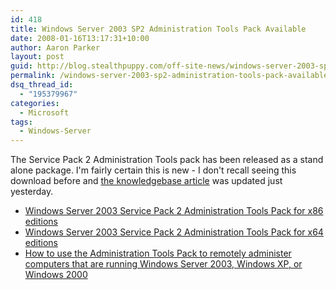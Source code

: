 ```yaml
---
id: 418
title: Windows Server 2003 SP2 Administration Tools Pack Available
date: 2008-01-16T13:17:31+10:00
author: Aaron Parker
layout: post
guid: http://blog.stealthpuppy.com/off-site-news/windows-server-2003-sp2-administration-tools-pack-available
permalink: /windows-server-2003-sp2-administration-tools-pack-available/
dsq_thread_id:
  - "195379967"
categories:
  - Microsoft
tags:
  - Windows-Server
---
```

The Service Pack 2 Administration Tools pack has been released as a stand alone package. I'm fairly certain this is new - I don't recall seeing this download before and [the knowledgebase article](http://support.microsoft.com/kb/304718) was updated just yesterday.

  * [Windows Server 2003 Service Pack 2 Administration Tools Pack for x86 editions](http://www.microsoft.com/downloads/details.aspx?FamilyID=86b71a4f-4122-44af-be79-3f101e533d95&DisplayLang=en)
  * [Windows Server 2003 Service Pack 2 Administration Tools Pack for x64 editions](http://www.microsoft.com/downloads/details.aspx?FamilyID=514bd06e-f3bc-4054-8429-c49f51e2190b&DisplayLang=en)
  * [How to use the Administration Tools Pack to remotely administer computers that are running Windows Server 2003, Windows XP, or Windows 2000](http://support.microsoft.com/kb/304718)